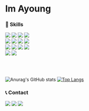 # Im Ayoung



<div align=left>
  <h3>📌 Skills</h3>
</div>

<div align=left> 
  <img src="https://img.shields.io/badge/java-007396?style=for-the-badge&logo=java&logoColor=white"> 
  <img src="https://img.shields.io/badge/linux-FCC624?style=for-the-badge&logo=linux&logoColor=black"> 
  <img src="https://img.shields.io/badge/python-3776AB?style=for-the-badge&logo=python&logoColor=white"> 
  <img src="https://img.shields.io/badge/c++-00599C?style=for-the-badge&logo=c%2B%2B&logoColor=white">

  <br>

  <img src="https://img.shields.io/badge/php-777BB4?style=for-the-badge&logo=php&logoColor=white">
  <img src="https://img.shields.io/badge/html5-E34F26?style=for-the-badge&logo=html5&logoColor=white"> 
  <img src="https://img.shields.io/badge/css-1572B6?style=for-the-badge&logo=css3&logoColor=white"> 
  <img src="https://img.shields.io/badge/javascript-F7DF1E?style=for-the-badge&logo=javascript&logoColor=black"> 
  <br>

  <img src="https://img.shields.io/badge/mysql-4479A1?style=for-the-badge&logo=mysql&logoColor=white"> 
  <img src="https://img.shields.io/badge/oracle-F80000?style=for-the-badge&logo=oracle&logoColor=white"> 
  <img src="https://img.shields.io/badge/mariaDB-003545?style=for-the-badge&logo=mariaDB&logoColor=white"> 
  <img src="https://img.shields.io/badge/firebase-FFCA28?style=for-the-badge&logo=firebase&logoColor=white">
  <br>
  
  <img src="https://img.shields.io/badge/node.js-339933?style=for-the-badge&logo=Node.js&logoColor=white">
  <img src="https://img.shields.io/badge/django-092E20?style=for-the-badge&logo=django&logoColor=white">
  <br><br><br><br>
</div>



![Anurag's GitHub stats](https://github-readme-stats.vercel.app/api?username=anuraghazra&theme=transparent&show_icons=true)
[![Top Langs](https://github-readme-stats.vercel.app/api/top-langs/?username=anuraghazra&layout=compact)](https://github.com/anuraghazra/github-readme-stats)



<div align=left>

  <h3>📞 Contact</h3>
    
 <a href="https://www.notion.so/Im-AYoung-edda360197e44f3297b04f9b7982678f?pvs=4" target="_blank"><img src="https://img.shields.io/badge/notion-000000?style=for-the-badge&logo=notion&logoColor=white"></a>
  <a href="[https://www.notion.so/Im-AYoung-edda360197e44f3297b04f9b7982678f?pvs=4](https://github.com/ayoungLim-dev)" target="_blank"><img src="https://img.shields.io/badge/github-181717?style=for-the-badge&logo=github&logoColor=white"></a>
  <img src="https://img.shields.io/badge/ayounglim.dev@gmail.com-EA4335?style=for-the-badge&logo=gmail&logoColor=white">

  <br><br><br><br>
</div>






<!--
**ayoungLim-dev/ayoungLim-dev** is a ✨ _special_ ✨ repository because its `README.md` (this file) appears on your GitHub profile.

Here are some ideas to get you started:



![ayoungLim-dev's GitHub stats](https://github-readme-stats.vercel.app/api?username=ayoungLim-dev&show_icons=true&theme=radical)

- 🔭 I’m currently working on ...
- 🌱 I’m currently learning ...
- 👯 I’m looking to collaborate on ...
- 🤔 I’m looking for help with ...
- 💬 Ask me about ...
- 📫 How to reach me: ...
- 😄 Pronouns: ...
- ⚡ Fun fact: ...
-->
